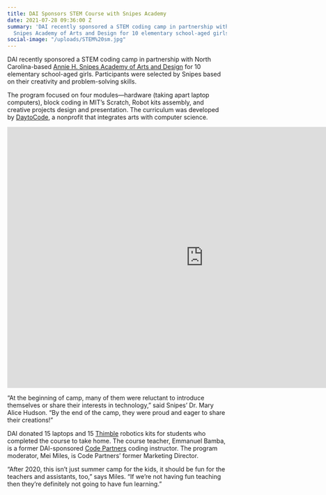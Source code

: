 ```yaml
---
title: DAI Sponsors STEM Course with Snipes Academy
date: 2021-07-28 09:36:00 Z
summary: 'DAI recently sponsored a STEM coding camp in partnership with North Carolina-based
  Snipes Academy of Arts and Design for 10 elementary school-aged girls. '
social-image: "/uploads/STEM%20sm.jpg"
---
```


DAI recently sponsored a STEM coding camp in partnership with North Carolina-based [Annie H. Snipes Academy of Arts and Design](https://snipes.nhcs.net/) for 10 elementary school-aged girls. Participants were selected by Snipes based on their creativity and problem-solving skills. 

The program focused on four modules—hardware (taking apart laptop computers), block coding in MIT’s Scratch, Robot kits assembly, and creative projects design and presentation. The curriculum was developed by [DaytoCode](https://www.daytocode.org/), a nonprofit that integrates arts with computer science.

<iframe src="https://player.vimeo.com/video/580293452" width="900" height="600" frameborder="0" allow="autoplay; fullscreen; picture-in-picture" allowfullscreen></iframe>

“At the beginning of camp, many of them were reluctant to introduce themselves or share their interests in technology,” said Snipes’ Dr. Mary Alice Hudson. “By the end of the camp, they were proud and eager to share their creations!”

DAI donated 15 laptops and 15 [Thimble](https://thimble.io/) robotics kits for students who completed the course to take home. The course teacher, Emmanuel Bamba, is a former DAI-sponsored [Code Partners](https://www.dai.com/news/dai-hosts-launch-of-new-coding-school-in-montgomery-county) coding instructor. The program moderator, Mei Miles, is Code Partners’ former Marketing Director. 

“After 2020, this isn’t just summer camp for the kids, it should be fun for the teachers and assistants, too,” says Miles. “If we’re not having fun teaching then they’re definitely not going to have fun learning.” 